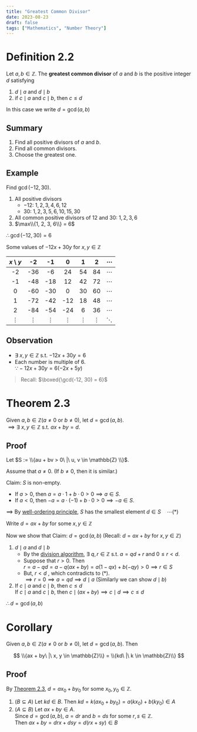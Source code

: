 ```yaml
---
title: "Greatest Common Divisor"
date: 2023-08-23
draft: false
tags: ["Mathematics", "Number Theory"]
---
```


# Definition 2.2

Let $a, b \in \mathbb{Z}$. The **greatest common divisor** of $a$ and $b$ is the positive integer $d$ satisfying

1. $d \mid a$ and $d \mid b$
2. if $c \mid a$ and $c \mid b$, then $c \leq d$

In this case we write $d = \gcd(a, b)$

## Summary

1. Find all positive divisors of $a$ and $b$.
2. Find all common divisors.
3. Choose the greatest one.

## Example

Find $\gcd(-12, 30)$.

1. All positive divisors
   - $-12$: $1, 2, 3, 4, 6, 12$
   - $30$: $1, 2, 3, 5, 6, 10, 15, 30$
2. All common positive divisors of $12$ and $30$: $1, 2, 3, 6$
3. $\max\\{1, 2, 3, 6\\} = 6$

$\therefore \gcd(-12, 30) = 6$

Some values of $-12x + 30y$ for $x, y \in \mathbb{Z}$

|  $x$ \\ $y$ |     -2   |     -1   |      0   |      1   |      2   | $\cdots$ |
|:-----------:|:--------:|:--------:|:--------:|:--------:|:--------:|:--------:|
|      -2     |    -36   |     -6   |     24   |     54   |     84   | $\cdots$ |
|      -1     |    -48   |    -18   |     12   |     42   |     72   | $\cdots$ |
|       0     |    -60   |    -30   |      0   |     30   |     60   | $\cdots$ |
|       1     |    -72   |    -42   |    -12   |     18   |     48   | $\cdots$ |
|       2     |    -84   |    -54   |    -24   |      6   |     36   | $\cdots$ |
|   $\vdots$  | $\vdots$ | $\vdots$ | $\vdots$ | $\vdots$ | $\vdots$ | $\ddots$ |

## Observation

- $\exists\ x, y \in \mathbb{Z}$ s.t. $-12x + 30y = 6$
- Each number is multiple of $6$.   
  $\because -12x + 30y = 6(-2x + 5y)$

> Recall: $\boxed{\gcd(-12, 30) = 6}$

# Theorem 2.3

Given $a, b \in \mathbb{Z} (a \neq 0 \text{ or } b \neq 0)$, let $d = \gcd(a, b)$.   
$\implies \exists\ x, y \in \mathbb{Z}$ s.t. $ax + by = d$.

## Proof

Let $S := \\{au + bv > 0\ |\ u, v \in \mathbb{Z} \\}$.

Assume that $a \neq 0$. (If $b \neq 0$, then it is similar.)

Claim: $S$ is non-empty.

- If $a > 0$, then $a = a \cdot 1 + b \cdot 0 > 0 \implies a \in S$.
- If $a < 0$, then $-a = a \cdot (-1) + b \cdot 0 > 0 \implies -a \in S$.

$\implies$ By [well-ordering principle](/posts/number-theory/1/#well-ordering-principle), $S$ has the smallest element $d \in S \quad \cdots (\ast)$   

Write $d = ax + by$ for some $x, y \in \mathbb{Z}$

Now we show that Claim: $d = \gcd(a, b)$ (Recall: $d = ax + by$ for $x, y \in \mathbb{Z}$)

1. $d \mid a$ and $d \mid b$
   - By the [division algorithm](/posts/number-theory/2/), $\exists$ $q, r \in \mathbb{Z}$ s.t. $a = qd + r$ and $0 \leq r < d$.
   - Suppose that $r > 0$. Then   
    $r = a - qd  = a - q(ax + by) = a(1 - qx) + b(-qy) > 0 \implies r \in S$
   - But, $r < d$ , which contradicts to $(\ast)$.   
    $\implies r = 0 \implies a = qd \implies d \mid a$ (Similarly we can show $d \mid b$)
2. If $c \mid a$ and $c \mid b$, then $c \leq d$   
  If $c \mid a$ and $c \mid b$, then $c \mid (ax + by) \implies c \mid d \implies c \leq d$

$\therefore d = \gcd(a, b)$

# Corollary

Given $a, b \in \mathbb{Z} (a \neq 0 \text{ or } b \neq 0)$, let $d = \gcd(a, b)$. Then

$$
\\{ax + by\ |\ x, y \in \mathbb{Z}\\} = \\{kd\ |\ k \in \mathbb{Z}\\}
$$

## Proof

By [Theorem 2.3](/posts/number-theory/4/#theorem-23), $d = ax_0 + by_0$ for some $x_0, y_0 \in \mathbb{Z}$.

1. $(B \subseteq A)$ Let $kd \in B$. Then $kd = k(ax_0 + by_0) = a(kx_0) + b(ky_0) \in A$
2. $(A \subseteq B)$ Let $ax + by \in A$.   
  Since $d = \gcd(a, b)$, $a = dr$ and $b = ds$ for some $r, s \in \mathbb{Z}$.   
  Then $ax + by = drx + dsy = d(rx + sy) \in B$
